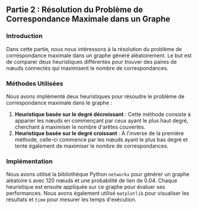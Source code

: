 ## Partie 2 : Résolution du Problème de Correspondance Maximale dans un Graphe

### Introduction
Dans cette partie, nous nous intéressons à la résolution du problème de correspondance maximale dans un graphe généré aléatoirement. Le but est de comparer deux heuristiques différentes pour trouver des paires de nœuds connectés qui maximisent le nombre de correspondances.

### Méthodes Utilisées
Nous avons implémenté deux heuristiques pour résoudre le problème de correspondance maximale dans le graphe :
1. **Heuristique basée sur le degré décroissant** : Cette méthode consiste à apparier les nœuds en commençant par ceux ayant le plus haut degré, cherchant à maximiser le nombre d'arêtes couvertes.
2. **Heuristique basée sur le degré croissant** : À l'inverse de la première méthode, celle-ci commence par les nœuds ayant le plus bas degré et tente également de maximiser le nombre de correspondances.

### Implémentation
Nous avons utilisé la bibliothèque Python `networkx` pour générer un graphe aléatoire `G` avec 120 nœuds et une probabilité de lien de 0.04. Chaque heuristique est ensuite appliquée sur ce graphe pour évaluer ses performances. Nous avons également utilisé `matplotlib` pour visualiser les résultats et `time` pour mesurer les temps d'exécution.